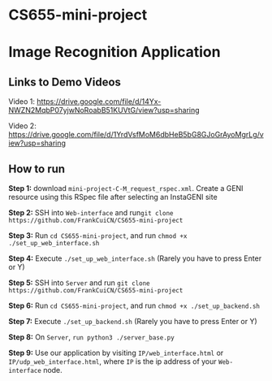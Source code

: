 # CS655-mini-project

# Image Recognition Application

## Links to Demo Videos
Video 1: https://drive.google.com/file/d/14Yx-NWZN2MqbP07yjwNoRoabB51KUVtG/view?usp=sharing

Video 2: https://drive.google.com/file/d/1YrdVsfMoM6dbHeB5bG8GJoGrAyoMgrLg/view?usp=sharing

## How to run

**Step 1:** download ```mini-project-C-M_request_rspec.xml```. Create a GENI resource using this RSpec file after selecting an InstaGENI site

**Step 2:** SSH into ```Web-interface``` and run```git clone https://github.com/FrankCuiCN/CS655-mini-project```

**Step 3:** Run ```cd CS655-mini-project```, and run ```chmod +x ./set_up_web_interface.sh```

**Step 4:** Execute ```./set_up_web_interface.sh``` (Rarely you have to press Enter or Y)

**Step 5:** SSH into ```Server``` and run ```git clone https://github.com/FrankCuiCN/CS655-mini-project```

**Step 6:** Run ```cd CS655-mini-project```, and run ```chmod +x ./set_up_backend.sh```

**Step 7:** Execute ```./set_up_backend.sh``` (Rarely you have to press Enter or Y)

**Step 8:** On ```Server```, ```run python3 ./server_base.py```

**Step 9:** Use our application by visiting ```IP/web_interface.html``` or ```IP/udp_web_interface.html```, where ```IP``` is the ip address of your ```Web-interface``` node.
